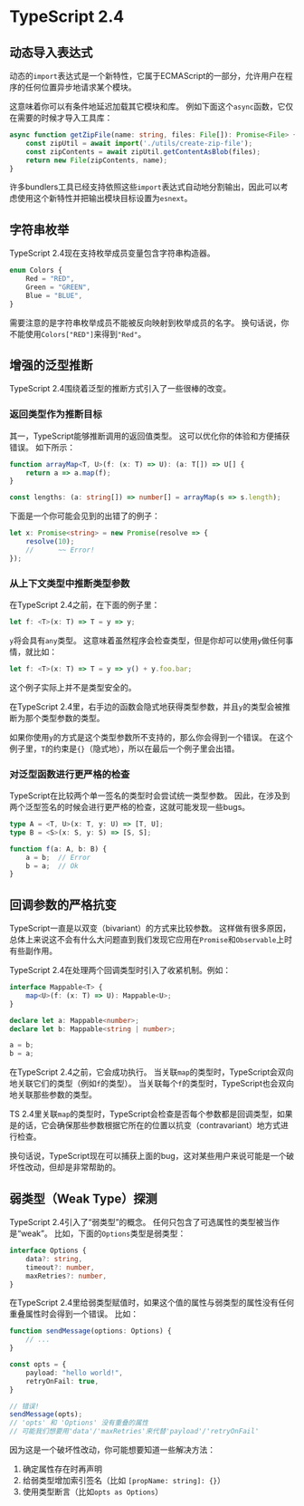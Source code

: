 # TypeScript 2.4

## 动态导入表达式

动态的`import`表达式是一个新特性，它属于ECMAScript的一部分，允许用户在程序的任何位置异步地请求某个模块。

这意味着你可以有条件地延迟加载其它模块和库。 例如下面这个`async`函数，它仅在需要的时候才导入工具库：

```typescript
async function getZipFile(name: string, files: File[]): Promise<File> {
    const zipUtil = await import('./utils/create-zip-file');
    const zipContents = await zipUtil.getContentAsBlob(files);
    return new File(zipContents, name);
}
```

许多bundlers工具已经支持依照这些`import`表达式自动地分割输出，因此可以考虑使用这个新特性并把输出模块目标设置为`esnext`。

## 字符串枚举

TypeScript 2.4现在支持枚举成员变量包含字符串构造器。

```typescript
enum Colors {
    Red = "RED",
    Green = "GREEN",
    Blue = "BLUE",
}
```

需要注意的是字符串枚举成员不能被反向映射到枚举成员的名字。 换句话说，你不能使用`Colors["RED"]`来得到`"Red"`。

## 增强的泛型推断

TypeScript 2.4围绕着泛型的推断方式引入了一些很棒的改变。

### 返回类型作为推断目标

其一，TypeScript能够推断调用的返回值类型。 这可以优化你的体验和方便捕获错误。 如下所示：

```typescript
function arrayMap<T, U>(f: (x: T) => U): (a: T[]) => U[] {
    return a => a.map(f);
}

const lengths: (a: string[]) => number[] = arrayMap(s => s.length);
```

下面是一个你可能会见到的出错了的例子：

```typescript
let x: Promise<string> = new Promise(resolve => {
    resolve(10);
    //      ~~ Error!
});
```

### 从上下文类型中推断类型参数

在TypeScript 2.4之前，在下面的例子里：

```typescript
let f: <T>(x: T) => T = y => y;
```

`y`将会具有`any`类型。 这意味着虽然程序会检查类型，但是你却可以使用`y`做任何事情，就比如：

```typescript
let f: <T>(x: T) => T = y => y() + y.foo.bar;
```

这个例子实际上并不是类型安全的。

在TypeScript 2.4里，右手边的函数会隐式地获得类型参数，并且`y`的类型会被推断为那个类型参数的类型。

如果你使用`y`的方式是这个类型参数所不支持的，那么你会得到一个错误。 在这个例子里，`T`的约束是`{}`（隐式地），所以在最后一个例子里会出错。

### 对泛型函数进行更严格的检查

TypeScript在比较两个单一签名的类型时会尝试统一类型参数。 因此，在涉及到两个泛型签名的时候会进行更严格的检查，这就可能发现一些bugs。

```typescript
type A = <T, U>(x: T, y: U) => [T, U];
type B = <S>(x: S, y: S) => [S, S];

function f(a: A, b: B) {
    a = b;  // Error
    b = a;  // Ok
}
```

## 回调参数的严格抗变

TypeScript一直是以双变（bivariant）的方式来比较参数。 这样做有很多原因，总体上来说这不会有什么大问题直到我们发现它应用在`Promise`和`Observable`上时有些副作用。

TypeScript 2.4在处理两个回调类型时引入了收紧机制。例如：

```typescript
interface Mappable<T> {
    map<U>(f: (x: T) => U): Mappable<U>;
}

declare let a: Mappable<number>;
declare let b: Mappable<string | number>;

a = b;
b = a;
```

在TypeScript 2.4之前，它会成功执行。 当关联`map`的类型时，TypeScript会双向地关联它们的类型（例如`f`的类型）。 当关联每个`f`的类型时，TypeScript也会双向地关联那些参数的类型。

TS 2.4里关联`map`的类型时，TypeScript会检查是否每个参数都是回调类型，如果是的话，它会确保那些参数根据它所在的位置以抗变（contravariant）地方式进行检查。

换句话说，TypeScript现在可以捕获上面的bug，这对某些用户来说可能是一个破坏性改动，但却是非常帮助的。

## 弱类型（Weak Type）探测

TypeScript 2.4引入了“弱类型”的概念。 任何只包含了可选属性的类型被当作是“weak”。 比如，下面的`Options`类型是弱类型：

```typescript
interface Options {
    data?: string,
    timeout?: number,
    maxRetries?: number,
}
```

在TypeScript 2.4里给弱类型赋值时，如果这个值的属性与弱类型的属性没有任何重叠属性时会得到一个错误。 比如：

```typescript
function sendMessage(options: Options) {
    // ...
}

const opts = {
    payload: "hello world!",
    retryOnFail: true,
}

// 错误!
sendMessage(opts);
// 'opts' 和 'Options' 没有重叠的属性
// 可能我们想要用'data'/'maxRetries'来代替'payload'/'retryOnFail'
```

因为这是一个破坏性改动，你可能想要知道一些解决方法：

1. 确定属性存在时再声明
2. 给弱类型增加索引签名（比如 `[propName: string]: {}`）
3. 使用类型断言（比如`opts as Options`）


